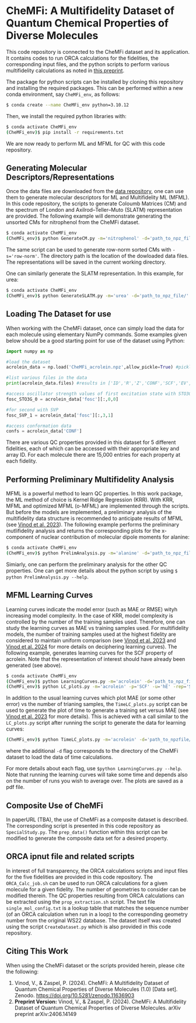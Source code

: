 # CheMFi: A Multifidelity Dataset of Quantum Chemical Properties of Diverse Molecules
This code repository is connected to the CheMFi dataset and its application. It contains codes to run ORCA calculations for the fidelities, the corresponding input files, and the python scripts to perform various multifidelity calculations as noted in [this preprint](https://arxiv.org/abs/2406.14149). 

The package for python scripts can be installed by cloning this repository and installing the required packages. This can be performed within a new conda environment, say `CheMFi_env`, as follows:

```bash
$ conda create --name CheMFi_env python=3.10.12
``` 

Then, we install the required python libraries with:

```bash
$ conda activate CheMFi_env
(CheMFi_env)$ pip install -r requirements.txt
```

We are now ready to perform ML and MFML for QC with this code repository.

## Generating Molecular Descriptors/Representations
Once the data files are downloaded from the [data repository](https://zenodo.org/records/11636903), one can use them to generate molecular descriptors for ML and Multifidelity ML (MFML). In this code repository, the scripts to generate Coloumb Matrices (CM) and the spectrum of London and Axilrod–Teller–Muto (SLATM) representation are provided. The following example will demonstrate generating the unsorted CMs for nitrophenol from the CheMFi dataset.

```bash
$ conda activate CheMFi_env
(CheMFi_env)$ python GenerateCM.py -m='nitrophenol' -d='path_to_npz_file/' -s='unsorted'
```

The same script can be used to generate row-norm sorted CMs with `-s='row-norm'`. The directory path is the location of the dowloaded data files. The representations will be saved in the current working directory.

One can similarly generate the SLATM representation. In this example, for urea:

```bash
$ conda activate CheMFi_env
(CheMFi_env)$ python GenerateSLATM.py -m='urea' -d='path_to_npz_file/'
```

## Loading The Dataset for use
When working with the CheMFi dataset, once can simply load the data for each molecule using elementary NumPy commands. Some examples given below should be a good starting point for use of the dataset using Python:

```python
import numpy as np

#load the dataset
acrolein_data = np.load('CheMFi_acrolein.npz',allow_pickle=True) #pickled since object array

#list various files in the data
print(acrolein_data.files) #results in ['ID','R','Z','CONF','SCF','EV','TrDP','fosc','DPe','DPn','RCo','DPRo']

​#access oscillator strength values of first excitation state with STO3G fidelity
fosc_STO3G_0 = acrolein_data['fosc'][:,0,0]

#for second with SVP
fosc_SVP_1 = acrolein_data['fosc'][:,3,1]

#access conformation data
confs = acrolein_data['CONF']

```

There are various QC properties provided in this dataset for 5 different fidelities, each of which can be accessed with their appropriate key and array ID. For each molecule there are 15,000 entries for each property at each fidelity.

## Performing Preliminary Multifidelity Analysis
MFML is a powerful method to learn QC properties. In this work package, the ML method of choice is Kernel Ridge Regression (KRR). With KRR, MFML and optimized MFML (o-MFML) are implemented through the scripts. But before the models are implemented, a preliminary analysis of the multifidelity data structure is recommended to anticipate results of MFML (see [Vinod et al. 2023](https://pubs.acs.org/doi/10.1021/acs.jctc.3c00882)). The following example performs the preliminary mutlifidelity analysis and returns the corresponding plots for the x-component of nuclear contribution of molecular dipole moments for alanine:

```bash
$ conda activate CheMFi_env
(CheMFi_env)$ python PrelimAnalysis.py -m='alanine' -d='path_to_npz_file/' -p='DPn' -u='a.u.' -c=0 --centeroffset --saveplot 
```

Simiarly, one can perform the preliminary analysis for the other QC properties. One can get more details about the python script by using `$ python PrelimAnalysis.py --help`.

## MFML Learning Curves
Learning curves indicate the model error (such as MAE or RMSE) wityh increasing model complexity. In the case of KRR, model complexity is controlled by the number of the training samples used. Therefore, one can study the learning curves as MAE vs training samples used. For multifidelity models, the number of training samples used at the highest fidelity are considered to maintain uniform comparison (see [Vinod et al. 2023](https://pubs.acs.org/doi/10.1021/acs.jctc.3c00882) and [Vinod et al. 2024](https://iopscience.iop.org/article/10.1088/2632-2153/ad2cef) for more details on deciphering learning curves).
The following example, generates learning curves for the SCF property of acrolein. Note that the representation of interest should have already been generated (see above).
```bash
$ conda activate CheMFi_env
(CheMFi_env)$ python LearningCurves.py -m='acrolein' -d='path_to_npz_file' -p='SCF' -n=1 -w=150.0 -rep='SLATM' -k='laplacian' -r=1e-10 -s=42 --centeroffset
(CheMFi_env)$ python LC_plots.py -m='acrolein' -p='SCF' -u='hE' -rep='SLATM' --centeroffset --saveplot
```
In addition to the usual learning curves which plot MAE (or some other error) vs the number of trianing samples, the `TimeLC_plots.py` script can be used to generate the plot of time to generate a training set versus MAE (see [Vinod et al. 2023](https://pubs.acs.org/doi/10.1021/acs.jctc.3c00882) for more details). This is achieved with a call similar to the `LC_plots.py` script after running the script to generate the data for learning curves:
```bash
(CheMFi_env)$ python TimeLC_plots.py -m='acrolein' -d='path_to_npzfile/' -p='SCF' -u='hE' -rep='SLATM' --centeroffset --saveplot
```
where the additional `-d` flag corresponds to the directory of the CheMFi dataset to load the data of time calculations.

For more details about each flag, use `$python LearningCurves.py --help`. Note that running the learning curves will take some time and depends also on the number of runs you wish to average over.
The plots are saved as a pdf file.

## Composite Use of CheMFi
In paperURL (TBA), the use of CheMFi as a composite dataset is described. The corresponding script is presented in this code repository as `SpecialStudy.py`. The `prep_data()` function within this script can be modified to generate the composite data set for a desired property. 


## ORCA ipnut file and related scripts
In interest of full transparency, the ORCA calculations scripts and input files for the five fidelities are provided in this code repository. The `ORCA_Calc_job.sh` can be used to run ORCA calculations for a given molecule for a given fidelity. The number of geometries to consider can be modified therein. The QC properties resulting from ORCA calculations can be extracted using the `prop_extraction.sh` script. The text file `single_mol_config.txt` is a lookup table that matches the sequence number (of an ORCA calculation when run in a loop) to the corresponding geometry number from the original WS22 database. The dataset itself was created using the script `CreateDataset.py` which is also provided in this code repository.

## Citing This Work
When using the CheMFi dataset or the scripts provided herein, please cite the following:

1. Vinod, V., & Zaspel, P. (2024). CheMFi: A Multifidelity Dataset of Quantum Chemical Properties of Diverse Molecules (1.0) [Data set]. Zenodo. https://doi.org/10.5281/zenodo.11636903
2. **Preprint Version:** Vinod, V., & Zaspel, P. (2024). CheMFi: A Multifidelity Dataset of Quantum Chemical Properties of Diverse Molecules. arXiv preprint arXiv:2406.14149

